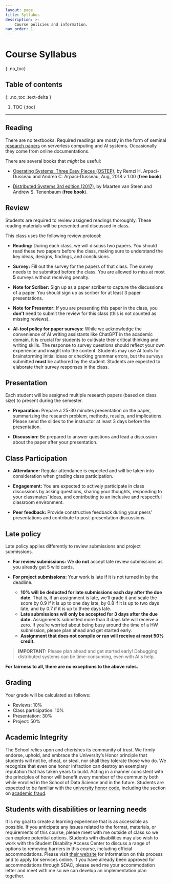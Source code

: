 ```yaml
---
layout: page
title: Syllabus
description: >-
    Course policies and information.
nav_order: 1
---
```


# Course Syllabus
{:.no_toc}

## Table of contents
{: .no_toc .text-delta }

1. TOC
{:toc}

---


## Reading 

There are no textbooks. Required readings are mostly in the form of seminal 
[research papers](/cs6501-serverless-ai-fall25/schedule/) on serverless computing and 
AI systems. Occasionally they come from online documentations. 

There are several books that *might* be useful:

* [Operating Systems: Three Easy Pieces (OSTEP)](http://pages.cs.wisc.edu/~remzi/OSTEP/), 
by Remzi H. Arpaci-Dusseau and Andrea C. Arpaci-Dusseau, Aug, 2018 v 1.00
(**free book**).

* [Distributed Systems 3rd edition
(2017)](https://www.distributed-systems.net/index.php/books/ds3/),
by Maarten van Steen and Andrew S. Tenenbaum (**free book**).


## Review

Students are required to review assigned readings thoroughly. These
reading materials will be presented and discussed in class. 

This class uses the following review protocol:

* **Reading:** During each class, we will discuss two papers. You 
should read these two papers before the class, making sure to
understand the key ideas, designs, findings, and conclusions. 

* **Survey:** Fill out the survey for the papers of that class. 
The survey needs to be submitted before the class. You are allowed 
to miss at most **5** surveys without receiving penalty.

* **Note for Scriber:** Sign up as a paper scriber to capture the discussions
of a paper. You should sign up as scriber for at least 3 paper
presentations.

* **Note for Presentor:** If you are presenting this paper in the
class, you **don’t** need to submit the review for this class (this
is not counted as missing reviews). 

* **AI-tool policy for paper surveys:** While we acknowledge the 
convenience of AI writing assistants like ChatGPT in the academic
domain, it is crucial for students to cultivate their critical
thinking and writing skills. The response to survey questions should
reflect your own experience and insight into the content. Students
may use AI tools for brainstorming initial ideas or checking grammar
errors, but the surveys submitted **must** be authored by the
student. Students are expected to elaborate their survey responses in
the class.


## Presentation

Each student will be assigned multiple research papers (based on
class size) to present during the semester. 

* **Preparation:** Prepare a 25-30 minutes presentation on the paper,
summarizing the research problem, methods, results, and implications.
Please send the slides to the instructor at least 3 days before the
presentation.

* **Discussion:** Be prepared to answer questions and lead a discussion
about the paper after your presentation. 


## Class Participation

* **Attendance:** Regular attendance is expected and will be taken into
consideration when grading class participation.

* **Engagement:** You are expected to actively participate in class
discussions by asking questions, sharing your thoughts, responding
to your classmates’ ideas, and contributing to an inclusive and
respectful classroom environment.

* **Peer feedback:** Provide constructive feedback during your peers’
presentations and contribute to post-presentation discussions.


## Late policy

Late policy applies differently to review submissions and project submissions.

* **For review submissions:** We **do not** accept late review
submissions as you already get 5 wild cards.

* **For project submissions:** Your work is late if it is not turned in by the deadline.

  - **10% will be deducted for late submissions each day after the due date**.
That is, if an assignment is late, we’ll grade it and scale the score by 0.9 if it is up to one day late, by 0.8 if it is up to two days late, and by 0.7 if it is up to three days late.
  - **Late submissions will only be accepted for 3 days after the due
date.** Assignments submitted more than 3 days late will receive
a zero. If you’re worried about being busy around the time of a HW
submission, please plan ahead and get started early.
  - **Assignment that does not compile or run will receive at most 50% credit.**

> **IMPORTANT:** Please plan ahead and get started early! Debugging
distributed systems can be time-consuming, even with AI's help. 

**For fairness to all, there are no exceptions to the above rules.**


## Grading

Your grade will be calculated as follows:

* Reviews: 10%
* Class participation: 10%
* Presentation: 30%
* Project: 50%


## Academic Integrity

The School relies upon and cherishes its community of trust. We
firmly endorse, uphold, and embrace the University’s Honor principle
that students will not lie, cheat, or steal, nor shall they tolerate
those who do. We recognize that even one honor infraction can destroy
an exemplary reputation that has taken years to build. Acting in a
manner consistent with the principles of honor will benefit every
member of the community both while enrolled in the School of Data
Science and in the future.  Students are expected to be familiar with
the [university honor code](https://honor.virginia.edu/), including
the section on [academic fraud](https://honor.virginia.edu/academic-fraud).



## Students with disabilities or learning needs

It is my goal to create a learning experience that is as accessible
as possible. If you anticipate any issues related to the format,
materials, or requirements of this course, please meet with me
outside of class so we can explore potential options. Students with
disabilities may also wish to work with the Student Disability Access
Center to discuss a range of options to removing barriers in this
course, including official accommodations. Please visit 
[their website](https://sdac.studenthealth.virginia.edu)
for information on this process and to apply for services online. If
you have already been approved for accommodations through SDAC,
please send me your accommodation letter and meet with me so we can
develop an implementation plan together.

